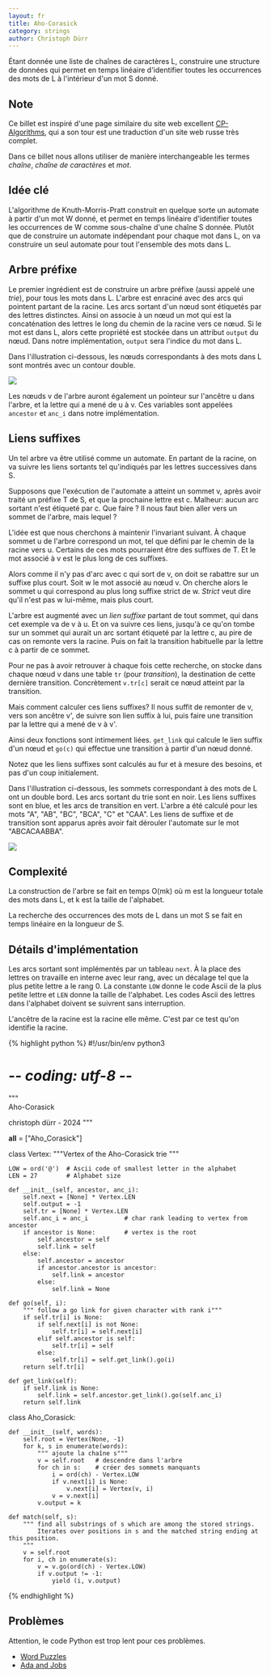 ```yaml
---
layout: fr
title: Aho-Corasick
category: strings
author: Christoph Dürr
---
```


Étant donnée une liste de chaînes de caractères L, construire une structure de données qui permet en temps linéaire d'identifier toutes les occurrences des mots de L à l'intérieur d'un mot S donné. 

## Note

Ce billet est inspiré d'une page similaire du site web excellent [CP-Algorithms](https://cp-algorithms.com/string/aho_corasick.html), qui a son tour est une traduction d'un site web russe très complet.

Dans ce billet nous allons utiliser de manière interchangeable les termes *chaîne*, *chaîne de caractères* et *mot*.

## Idée clé

L'algorithme de Knuth-Morris-Pratt construit en quelque sorte un automate à partir d'un mot W donné, et permet en temps linéaire d'identifier toutes les occurrences de W comme sous-chaîne d'une chaîne S donnée. Plutôt que de construire un automate indépendant pour chaque mot dans L, on va construire un seul automate pour tout l'ensemble des mots dans L.

## Arbre préfixe

Le premier ingrédient est de construire un arbre préfixe (aussi appelé une *trie*), pour tous les mots dans L. L'arbre est enraciné avec des arcs qui pointent partant de la racine. Les arcs sortant d'un nœud sont étiquetés par des lettres distinctes. Ainsi on associe à un nœud un mot qui est la concaténation des lettres le long du chemin de la racine vers ce nœud. Si le mot est dans L, alors cette propriété est stockée dans un attribut `output` du nœud. Dans notre implémentation, `output` sera l'indice du mot dans L.

Dans l'illustration ci-dessous, les nœuds correspondants à des mots dans L sont montrés avec un contour double.

<img src="/fr/images/dijkstra/aho-corasick1.svg" style="float: center"/> 

Les nœuds v de l'arbre auront également un pointeur sur l'ancêtre u dans l'arbre, et la lettre qui a mené de u à v. Ces variables sont appelées `ancestor` et `anc_i` dans notre implémentation.

## Liens suffixes

Un tel arbre va être utilisé comme un automate. En partant de la racine, on va suivre les liens sortants tel qu'indiqués par les lettres successives dans S. 

Supposons que l'exécution de l'automate a atteint un sommet v, après avoir traité un préfixe T de S, et que la prochaine lettre est c. Malheur: aucun arc sortant n'est étiqueté par c. Que faire ? Il nous faut bien aller vers un sommet de l'arbre, mais lequel ? 

L'idée est que nous cherchons à maintenir l'invariant suivant. À chaque sommet u de l'arbre correspond un mot, tel que défini par le chemin de la racine vers u. Certains de ces mots pourraient être des suffixes de T. Et le mot associé à v est le plus long de ces suffixes.

Alors comme il n'y pas d'arc avec c qui sort de v, on doit se rabattre sur un suffixe plus court. Soit w le mot associé au nœud v. On cherche alors le sommet u qui correspond au plus long suffixe strict de w. *Strict* veut dire qu'il n'est pas w lui-même, mais plus court. 

L'arbre est augmenté avec un *lien suffixe* partant de tout sommet, qui dans cet exemple va de v à u. Et on va suivre ces liens, jusqu'à ce qu'on tombe sur un sommet qui aurait un arc sortant étiqueté par la lettre c, au pire de cas on remonte vers la racine. Puis on fait la transition habituelle par la lettre c à partir de ce sommet.

Pour ne pas à avoir retrouver à chaque fois cette recherche, on stocke dans chaque nœud v dans une table `tr` (pour *transition*), la destination de cette dernière transition. Concrètement `v.tr[c]` serait ce nœud atteint par la transition.

Mais comment calculer ces liens suffixes? Il nous suffit de remonter de v, vers son ancêtre v', de suivre son lien suffix à lui, puis faire une transition par la lettre qui a mené de v à v'.

Ainsi deux fonctions sont intimement liées. `get_link` qui calcule le lien suffix d'un nœud et `go(c)` qui effectue une transition à partir d'un nœud donné. 

Notez que les liens suffixes sont calculés au fur et à mesure des besoins, et pas d'un coup initialement.

Dans l'illustration ci-dessous, les sommets correspondant à des mots de L ont un double bord. Les arcs sortant du trie sont en noir. Les liens suffixes sont en blue, et les arcs de transition en vert. L'arbre a été calculé pour les mots "A", "AB", "BC", "BCA", "C" et "CAA". Les liens de suffixe et de transition sont apparus après avoir fait dérouler l'automate sur le mot "ABCACAABBA".

<img src="/fr/images/dijkstra/aho-corasick3.svg" style="float: center"/> 

## Complexité 

La construction de l'arbre se fait en temps O(mk) où m est la longueur totale des mots dans L, et k est la taille de l'alphabet.

La recherche des occurrences des mots de L dans un mot S se fait en temps linéaire en la longueur de S.

## Détails d'implémentation 

Les arcs sortant sont implémentés par un tableau `next`. À la place des lettres on travaille en interne avec leur rang, avec un décalage tel que la plus petite lettre a le rang 0. La constante `LOW` donne le code Ascii de la plus petite lettre et `LEN` donne la taille de l'alphabet. Les codes Ascii des lettres dans l'alphabet doivent se suivrent sans interruption.

L'ancêtre de la racine est la racine elle même. C'est par ce test qu'on identifie la racine.

{% highlight python %}
#!/usr/bin/env python3
# -*- coding: utf-8 -*-
"""\
Aho-Corasick

christoph dürr - 2024
"""

__all__ = ["Aho_Corasick"]

class Vertex:
    """Vertex of the Aho-Corasick trie
    """

    LOW = ord('@')  # Ascii code of smallest letter in the alphabet
    LEN = 27        # Alphabet size

    def __init__(self, ancestor, anc_i):
        self.next = [None] * Vertex.LEN
        self.output = -1
        self.tr = [None] * Vertex.LEN
        self.anc_i = anc_i          # char rank leading to vertex from ancestor
        if ancestor is None:        # vertex is the root
            self.ancestor = self    
            self.link = self
        else:
            self.ancestor = ancestor
            if ancestor.ancestor is ancestor:
                self.link = ancestor 
            else:
                self.link = None

    def go(self, i):
        """ follow a go link for given character with rank i"""
        if self.tr[i] is None:
            if self.next[i] is not None:
                self.tr[i] = self.next[i]
            elif self.ancestor is self:
                self.tr[i] = self 
            else:
                self.tr[i] = self.get_link().go(i) 
        return self.tr[i] 
    
    def get_link(self):
        if self.link is None:
            self.link = self.ancestor.get_link().go(self.anc_i)
        return self.link 
    

class Aho_Corasick:

    def __init__(self, words):
        self.root = Vertex(None, -1)
        for k, s in enumerate(words):        
            """ ajoute la chaîne s"""
            v = self.root   # descendre dans l'arbre
            for ch in s:    # créer des sommets manquants
                i = ord(ch) - Vertex.LOW
                if v.next[i] is None:
                    v.next[i] = Vertex(v, i)
                v = v.next[i]
            v.output = k 

    def match(self, s):
        """ find all substrings of s which are among the stored strings.
            Iterates over positions in s and the matched string ending at this position.
        """
        v = self.root 
        for i, ch in enumerate(s):
            v = v.go(ord(ch) - Vertex.LOW)
            if v.output != -1:
                yield (i, v.output)
{% endhighlight %}

## Problèmes

Attention, le code Python est trop lent pour ces problèmes.

- [Word Puzzles](https://www.spoj.com/problems/WPUZZLES/)
- [Ada and Jobs](https://www.spoj.com/problems/ADAJOBS/)
